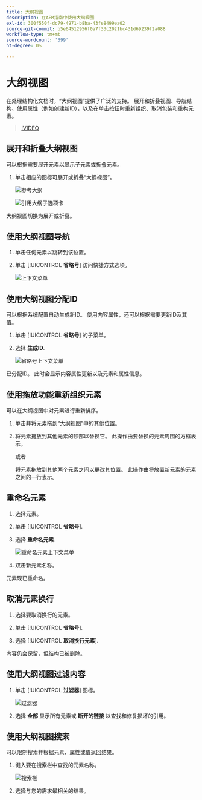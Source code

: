 ```yaml
---
title: 大纲视图
description: 在AEM指南中使用大纲视图
exl-id: 300f550f-dc79-4971-b8ba-43fe8499ea02
source-git-commit: b5e64512956f0a7f33c2021bc431d69239f2a088
workflow-type: tm+mt
source-wordcount: '399'
ht-degree: 0%

---
```


# 大纲视图

在处理结构化文档时，“大纲视图”提供了广泛的支持。 展开和折叠视图、导航结构、使用属性（例如创建新ID），以及在单击按钮时重新组织、取消包装和重构元素。

>[!VIDEO](https://video.tv.adobe.com/v/342767)

## 展开和折叠大纲视图

可以根据需要展开元素以显示子元素或折叠元素。

1. 单击相应的图标可展开或折叠“大纲视图”。

   ![参考大纲](images/lesson-6/outline-collapsed-before.png)

   ![引用大纲子选项卡](images/lesson-6/outline-expanded-after.png)

大纲视图切换为展开或折叠。

## 使用大纲视图导航

1. 单击任何元素以跳转到该位置。

2. 单击 [!UICONTROL **省略号**] 访问快捷方式选项。

   ![上下文菜单](images/lesson-6/shortcut-options.png)

## 使用大纲视图分配ID

可以根据系统配置自动生成新ID。 使用内容属性，还可以根据需要更新ID及其值。

1. 单击 [!UICONTROL **省略号**] 的子菜单。

2. 选择 **生成ID**.

   ![省略号上下文菜单](images/lesson-6/ellipsis-popup.png)

已分配ID。 此时会显示内容属性更新以及元素和属性信息。

## 使用拖放功能重新组织元素

可以在大纲视图中对元素进行重新排序。

1. 单击并将元素拖到“大纲视图”中的其他位置。

2. 将元素拖放到其他元素的顶部以替换它。 此操作由要替换的元素周围的方框表示。

   或者

   将元素拖放到其他两个元素之间以更改其位置。 此操作由将放置新元素的元素之间的一行表示。

## 重命名元素

1. 选择元素。

2. 单击 [!UICONTROL **省略号**].

3. 选择 **重命名元素**.

   ![重命名元素上下文菜单](images/lesson-6/rename-before.png)

4. 双击新元素名称。

元素现已重命名。

## 取消元素换行

1. 选择要取消换行的元素。

2. 单击 [!UICONTROL **省略号**].

3. 选择 [!UICONTROL **取消换行元素**].

内容仍会保留，但结构已被删除。

## 使用大纲视图过滤内容

1. 单击 [!UICONTROL **过滤器**] 图标。

   ![过滤器](images/lesson-6/filter-icon.png)

2. 选择 **全部** 显示所有元素或 **断开的链接** 以查找和修复损坏的引用。

## 使用大纲视图搜索

可以限制搜索并根据元素、属性或值返回结果。

1. 键入要在搜索栏中查找的元素名称。

   ![搜索栏](images/lesson-6/search-bar.png)

2. 选择与您的需求最相关的结果。
